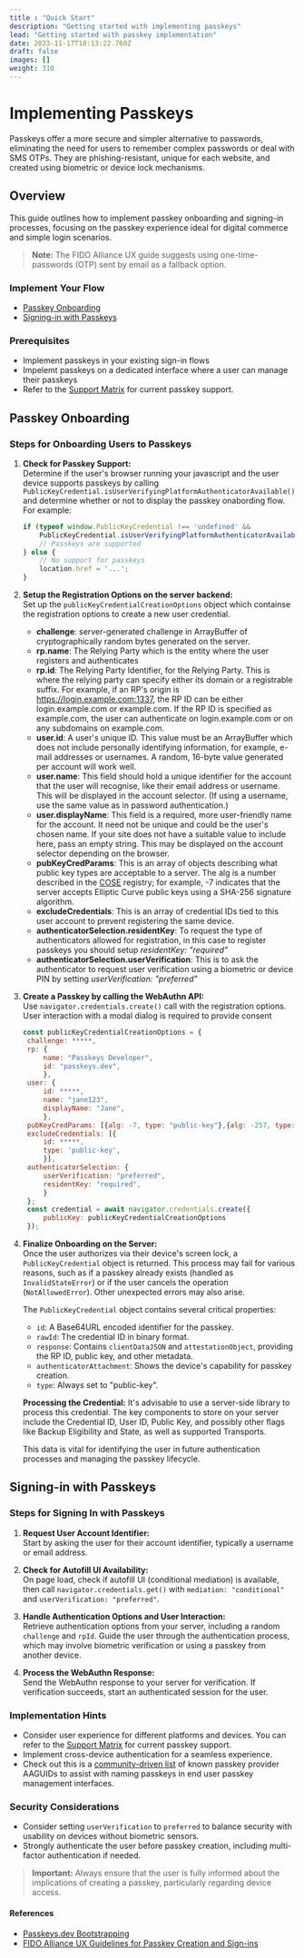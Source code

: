 ```yaml
---
title : "Quick Start"
description: "Getting started with implementing passkeys"
lead: "Getting started with passkey implementation"
date: 2023-11-17T18:13:22.760Z
draft: false
images: []
weight: 310
---
```


# Implementing Passkeys

Passkeys offer a more secure and simpler alternative to passwords, eliminating the need for users to remember complex passwords or deal with SMS OTPs. They are phishing-resistant, unique for each website, and created using biometric or device lock mechanisms.

## Overview

This guide outlines how to implement passkey onboarding and signing-in processes, focusing on the passkey experience ideal for digital commerce and simple login scenarios.

> **Note:** The FIDO Alliance UX guide suggests using one-time-passwords (OTP) sent by email as a fallback option.

### Implement Your Flow

- [Passkey Onboarding](#passkey-onboarding)
- [Signing-in with Passkeys](#signing-in-with-passkeys)

### Prerequisites

- Implement passkeys in your existing sign-in flows
- Impelemt passkeys on a dedicated interface where a user can manage their passkeys
- Refer to the [Support Matrix](https://passkeys.dev/device-support/#matrix) for current passkey support.

## Passkey Onboarding

### Steps for Onboarding Users to Passkeys

1. **Check for Passkey Support:**  
   Determine if the user's browser running your javascript and the user device supports passkeys by calling `PublicKeyCredential.isUserVerifyingPlatformAuthenticatorAvailable()` and determine whether or not to display the passkey onabording flow. For example:
   ```javascript
   if (typeof window.PublicKeyCredential !== 'undefined' &&
       PublicKeyCredential.isUserVerifyingPlatformAuthenticatorAvailable()) {
       // Passkeys are supported
   } else {
       // No support for passkeys
       location.href = '...';
   }
   ```
2. **Setup the Registration Options on the server backend:**  
   Set up the `publicKeyCredentialCreationOptions` object which containse the registration options to create a new user credential.
   - **challenge**: server-generated challenge in ArrayBuffer of cryptographically random bytes generated on the server.
   - **rp.name**: The Relying Party which is the entity where the user registers and authenticates
   - **rp.id**: The Relying Party Identifier, for the Relying Party. This is where the relying party can specify either its domain or a registrable suffix. For example, if an RP's origin is https://login.example.com:1337, the RP ID can be either login.example.com or example.com. If the RP ID is specified as example.com, the user can authenticate on login.example.com or on any subdomains on example.com.
   - **user.id**: A user's unique ID. This value must be an ArrayBuffer which does not include personally identifying information, for example, e-mail addresses or usernames. A random, 16-byte value generated per account will work well.
   - **user.name**: This field should hold a unique identifier for the account that the user will recognise, like their email address or username. This will be displayed in the account selector. (If using a username, use the same value as in password authentication.)
   - **user.displayName**: This field is a required, more user-friendly name for the account. It need not be unique and could be the user's chosen name. If your site does not have a suitable value to include here, pass an empty string. This may be displayed on the account selector depending on the browser.
   - **pubKeyCredParams**: This is an array of objects describing what public key types are acceptable to a server. The alg is a number described in the [COSE](https://www.iana.org/assignments/cose/cose.xhtml#algorithms) registry; for example, -7 indicates that the server accepts Elliptic Curve public keys using a SHA-256 signature algorithm.
   - **excludeCredentials**: This is an array of credential IDs tied to this user account to prevent registering the same device.
   - **authenticatorSelection.residentKey**: To request the type of authenticators allowed for registration, in this case to register passkeys you should setup _residentKey: "required"_
   - **authenticatorSelection.userVerification**: This is to ask the authenticator to request user verification using a biometric or device PIN by setting _userVerification: "preferred"_

3. **Create a Passkey by calling the WebAuthn API:**  
   Use `navigator.credentials.create()` call with the registration options. User interaction with a modal dialog is required to provide consent
   ```javascript
   const publicKeyCredentialCreationOptions = {
    challenge: *****,
    rp: {
        name: "Passkeys Developer",
        id: "passkeys.dev",
        },
    user: {
        id: *****,
        name: "jane123",
        displayName: "Jane",
        },
    pubKeyCredParams: [{alg: -7, type: "public-key"},{alg: -257, type: "public-key"}],
    excludeCredentials: [{
        id: *****,
        type: 'public-key',
        }],
    authenticatorSelection: {
        userVerification: "preferred",
        residentKey: "required",
        }
    };
    const credential = await navigator.credentials.create({
        publicKey: publicKeyCredentialCreationOptions
    });
    ```

4. **Finalize Onboarding on the Server:**  
   Once the user authorizes via their device's screen lock, a `PublicKeyCredential` object is returned. This process may fail for various reasons, such as if a passkey already exists (handled as `InvalidStateError`) or if the user cancels the operation (`NotAllowedError`). Other unexpected errors may also arise.

   The `PublicKeyCredential` object contains several critical properties:
   - `id`: A Base64URL encoded identifier for the passkey.
   - `rawId`: The credential ID in binary format.
   - `response`: Contains `clientDataJSON` and `attestationObject`, providing the RP ID, public key, and other metadata.
   - `authenticatorAttachment`: Shows the device's capability for passkey creation.
   - `type`: Always set to "public-key".

   **Processing the Credential:**
   It's advisable to use a server-side library to process this credential. The key components to store on your server include the Credential ID, User ID, Public Key, and possibly other flags like Backup Eligibility and State, as well as supported Transports.

   This data is vital for identifying the user in future authentication processes and managing the passkey lifecycle.

## Signing-in with Passkeys

### Steps for Signing In with Passkeys

1. **Request User Account Identifier:**  
   Start by asking the user for their account identifier, typically a username or email address.

2. **Check for Autofill UI Availability:**  
   On page load, check if autofill UI (conditional mediation) is available, then call `navigator.credentials.get()` with `mediation: "conditional"` and `userVerification: "preferred"`.

3. **Handle Authentication Options and User Interaction:**  
   Retrieve authentication options from your server, including a random `challenge` and `rpId`. Guide the user through the authentication process, which may involve biometric verification or using a passkey from another device.

4. **Process the WebAuthn Response:**  
   Send the WebAuthn response to your server for verification. If verification succeeds, start an authenticated session for the user.

### Implementation Hints

- Consider user experience for different platforms and devices. You can refer to the [Support Matrix](https://passkeys.dev/device-support/#matrix) for current passkey support.
- Implement cross-device authentication for a seamless experience.
- Check out this is a [community-driven list](https://github.com/passkeydeveloper/passkey-authenticator-aaguids/blob/main/aaguid.json) of known passkey provider AAGUIDs to assist with naming passkeys in end user passkey management interfaces.

### Security Considerations

- Consider setting `userVerification` to `preferred` to balance security with usability on devices without biometric sensors.
- Strongly authenticate the user before passkey creation, including multi-factor authentication if needed.

> **Important:** Always ensure that the user is fully informed about the implications of creating a passkey, particularly regarding device access.

#### References

- [Passkeys.dev Bootstrapping](https://passkeys.dev/docs/use-cases/bootstrapping)
- [FIDO Alliance UX Guidelines for Passkey Creation and Sign-ins](https://fidoalliance.org/ux-guidelines-for-passkey-creation-and-sign-ins/)